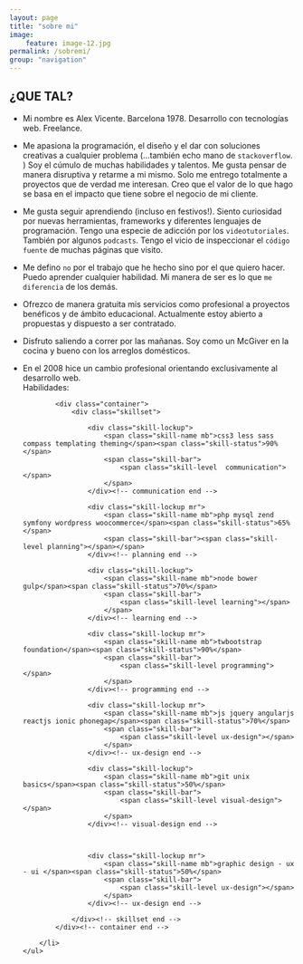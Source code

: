 ```yaml
---
layout: page
title: "sobre mi"
image:
    feature: image-12.jpg
permalink: /sobremi/
group: "navigation"
---
```


<h2>¿QUE TAL?</h2>

<div>
	<ul>
		<li><p>Mi nombre es Alex Vicente. Barcelona 1978. Desarrollo con tecnologías web. Freelance. </p></li>
		<li>
			<p>Me apasiona la programación, el diseño y el dar con soluciones creativas a cualquier problema (...también echo mano de <code>stackoverflow</code>. ) Soy el cúmulo de muchas habilidades y talentos. Me gusta pensar de manera disruptiva y retarme a mi mismo. Solo me entrego totalmente a proyectos que de verdad me interesan. Creo que el valor de lo que hago se basa en el impacto que tiene sobre el negocio de mi cliente.</p>
		</li>
		<li>
			<p>Me gusta seguir aprendiendo (incluso en festivos!). Siento curiosidad por nuevas herramientas, frameworks y diferentes lenguajes de programación. Tengo una especie de adicción por los <code>videotutoriales</code>. También por algunos <code>podcasts</code>. Tengo el vicio de inspeccionar el <code>código fuente</code> de muchas páginas que visito.</p>
		</li>
		<li>
			<p>Me defino <code>no</code> por el trabajo que he hecho sino por el que quiero hacer. Puedo aprender cualquier habilidad. Mi manera de ser es lo que <code>me diferencia</code> de los demás.</p>
		</li>
		<li>
			<p>Ofrezco de manera gratuita mis servicios como profesional a proyectos benéficos y de ámbito educacional. Actualmente estoy abierto a propuestas y dispuesto a ser contratado.</p>
		</li>
		<li>
			<p>Disfruto saliendo a correr por las mañanas. Soy como un McGiver en la cocina y bueno con los arreglos domésticos.</p>
		</li>
		<li><p>En el 2008 hice un cambio profesional orientando exclusivamente al desarrollo web. <br>Habilidades:</p>

			<div class="container">
				<div class="skillset">

					<div class="skill-lockup">
						<span class="skill-name mb">css3 less sass compass templating theming</span><span class="skill-status">90%</span>
						<span class="skill-bar">
							<span class="skill-level  communication"></span>
						</span>
					</div><!-- communication end -->

					<div class="skill-lockup mr">
						<span class="skill-name mb">php mysql zend symfony wordpress woocommerce</span><span class="skill-status">65%</span>
						<span class="skill-bar"><span class="skill-level planning"></span></span>
					</div><!-- planning end -->

					<div class="skill-lockup">
						<span class="skill-name mb">node bower gulp</span><span class="skill-status">70%</span>
						<span class="skill-bar">
							<span class="skill-level learning"></span>
						</span>
					</div><!-- learning end -->

					<div class="skill-lockup mr">
						<span class="skill-name mb">twbootstrap foundation</span><span class="skill-status">90%</span>
						<span class="skill-bar">
							<span class="skill-level programming"></span>
						</span>
					</div><!-- programming end -->

					<div class="skill-lockup mr">
						<span class="skill-name mb">js jquery angularjs reactjs ionic phonegap</span><span class="skill-status">70%</span>
						<span class="skill-bar">
							<span class="skill-level ux-design"></span>
						</span>
					</div><!-- ux-design end -->					

					<div class="skill-lockup">
						<span class="skill-name mb">git unix basics</span><span class="skill-status">50%</span>
						<span class="skill-bar">
							<span class="skill-level visual-design"></span>
						</span>
					</div><!-- visual-design end -->



					<div class="skill-lockup mr">
						<span class="skill-name mb">graphic design - ux - ui </span><span class="skill-status">50%</span>
						<span class="skill-bar">
							<span class="skill-level ux-design"></span>
						</span>
					</div><!-- ux-design end -->

				</div><!-- skillset end -->
			</div><!-- container end -->

		</li>
	</ul>
</div>




